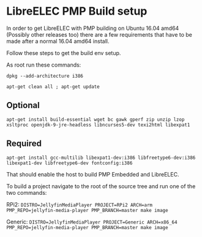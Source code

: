 # LibreELEC PMP Build setup

In order to get LibreELEC with PMP building on Ubuntu 16.04 amd64 (Possibly other releases too) there are a few requirements that have to be made after a normal 16.04 amd64 install.

Follow these steps to get the build env setup.

As root run these commands:

`dpkg --add-architecture i386`

`apt-get clean all ; apt-get update`

## Optional
`apt-get install build-essential wget bc gawk gperf zip unzip lzop xsltproc openjdk-9-jre-headless libncurses5-dev texi2html libexpat1`

## Required
`apt-get install gcc-multilib libexpat1-dev:i386 libfreetype6-dev:i386 libexpat1-dev libfreetype6-dev fontconfig:i386`

That should enable the host to build PMP Embedded and LibreELEC.

To build a project navigate to the root of the source tree and run one of the two commands:

RPi2: `DISTRO=JellyfinMediaPlayer PROJECT=RPi2 ARCH=arm PMP_REPO=jellyfin-media-player PMP_BRANCH=master make image`

Generic: `DISTRO=JellyfinMediaPlayer PROJECT=Generic ARCH=x86_64 PMP_REPO=jellyfin-media-player PMP_BRANCH=master make image`
